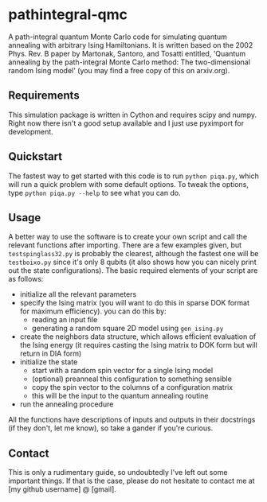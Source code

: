 # pathintegral-qmc
A path-integral quantum Monte Carlo code for simulating quantum annealing with arbitrary Ising Hamiltonians. It is written based on the 2002 Phys. Rev. B paper by Martonak, Santoro, and Tosatti entitled, 'Quantum annealing by the path-integral Monte Carlo method: The two-dimensional random Ising model' (you may find a free copy of this on arxiv.org).

## Requirements
This simulation package is written in Cython and requires scipy and numpy. Right now there isn't a good setup available and I just use pyximport for development.

## Quickstart
The fastest way to get started with this code is to run ```python piqa.py```, which will run a quick problem with some default options. To tweak the options, type ```python piqa.py --help``` to see what you can do.

## Usage
A better way to use the software is to create your own script and call the relevant functions after importing. There are a few examples given, but ```testspinglass32.py``` is probably the clearest, although the fastest one will be ```testboixo.py``` since it's only 8 qubits (it also shows how you can nicely print out the state configurations). The basic required elements of your script are as follows:

- initialize all the relevant parameters
- specify the Ising matrix (you will want to do this in sparse DOK format for maximum efficiency). you can do this by:
  - reading an input file
  - generating a random square 2D model using ```gen_ising.py```
- create the neighbors data structure, which allows efficient evaluation of the Ising energy (it requires casting the Ising matrix to DOK form but will return in DIA form)
- initialize the state
  - start with a random spin vector for a single Ising model
  - (optional) preanneal this configuration to something sensible
  - copy the spin vector to the columns of a configuration matrix
  - this will be the input to the quantum annealing routine
- run the annealing procedure

All the functions have descriptions of inputs and outputs in their docstrings (if they don't, let me know), so take a gander if you're curious.

## Contact
This is only a rudimentary guide, so undoubtedly I've left out some important things. If that is the case, please do not hesitate to contact me at [my github username] @ [gmail].